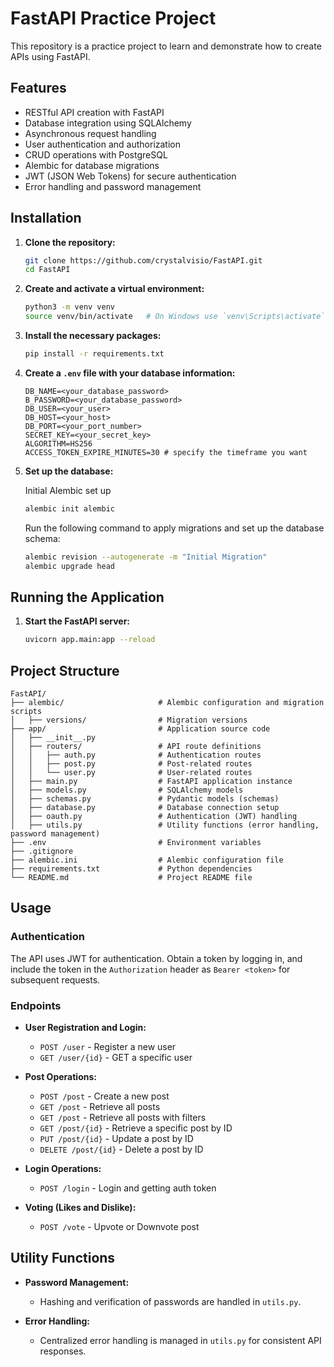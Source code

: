 # FastAPI Practice Project

This repository is a practice project to learn and demonstrate how to create APIs using FastAPI.

## Features

- RESTful API creation with FastAPI
- Database integration using SQLAlchemy
- Asynchronous request handling
- User authentication and authorization
- CRUD operations with PostgreSQL
- Alembic for database migrations
- JWT (JSON Web Tokens) for secure authentication
- Error handling and password management

## Installation

1. **Clone the repository:**

   ```bash
   git clone https://github.com/crystalvisio/FastAPI.git
   cd FastAPI
   ```

2. **Create and activate a virtual environment:**

   ```bash
   python3 -m venv venv
   source venv/bin/activate   # On Windows use `venv\Scripts\activate`
   ```

3. **Install the necessary packages:**

   ```bash
   pip install -r requirements.txt
   ```

4. **Create a `.env` file with your database information:**

   ```env
   DB_NAME=<your_database_password>
   B_PASSWORD=<your_database_password>
   DB_USER=<your_user>
   DB_HOST=<your_host>
   DB_PORT=<your_port_number>
   SECRET_KEY=<your_secret_key>
   ALGORITHM=HS256
   ACCESS_TOKEN_EXPIRE_MINUTES=30 # specify the timeframe you want
   ```

5. **Set up the database:**

   Initial Alembic set up

   ```bash
   alembic init alembic
   ```

   Run the following command to apply migrations and set up the database schema:

   ```bash
   alembic revision --autogenerate -m "Initial Migration"
   alembic upgrade head
   ```

## Running the Application

1. **Start the FastAPI server:**

   ```bash
   uvicorn app.main:app --reload
   ```

## Project Structure

```
FastAPI/
├── alembic/                     # Alembic configuration and migration scripts
│   ├── versions/                # Migration versions
├── app/                         # Application source code
│   ├── __init__.py
│   ├── routers/                 # API route definitions
│   │   ├── auth.py              # Authentication routes
│   │   ├── post.py              # Post-related routes
│   │   └── user.py              # User-related routes
│   ├── main.py                  # FastAPI application instance
│   ├── models.py                # SQLAlchemy models
│   ├── schemas.py               # Pydantic models (schemas)
│   ├── database.py              # Database connection setup
│   ├── oauth.py                 # Authentication (JWT) handling
│   ├── utils.py                 # Utility functions (error handling, password management)
├── .env                         # Environment variables
├── .gitignore
├── alembic.ini                  # Alembic configuration file
├── requirements.txt             # Python dependencies
└── README.md                    # Project README file
```

## Usage

### Authentication

The API uses JWT for authentication. Obtain a token by logging in, and include the token in the `Authorization` header as `Bearer <token>` for subsequent requests.

### Endpoints

- **User Registration and Login:**

  - `POST /user` - Register a new user
  - `GET /user/{id}` - GET a specific user

- **Post Operations:**

  - `POST /post` - Create a new post
  - `GET /post` - Retrieve all posts
  - `GET /post` - Retrieve all posts with filters
  - `GET /post/{id}` - Retrieve a specific post by ID
  - `PUT /post/{id}` - Update a post by ID
  - `DELETE /post/{id}` - Delete a post by ID

- **Login Operations:**

  - `POST /login` - Login and getting auth token

- **Voting (Likes and Dislike):**
  - `POST /vote` - Upvote or Downvote post

## Utility Functions

- **Password Management:**

  - Hashing and verification of passwords are handled in `utils.py`.

- **Error Handling:**
  - Centralized error handling is managed in `utils.py` for consistent API responses.
